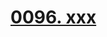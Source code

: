 # [0096. xxx](https://github.com/Tdahuyou/TNotes.react/tree/main/0096.%20xxx)

<!-- region:toc -->

<!-- endregion:toc -->
